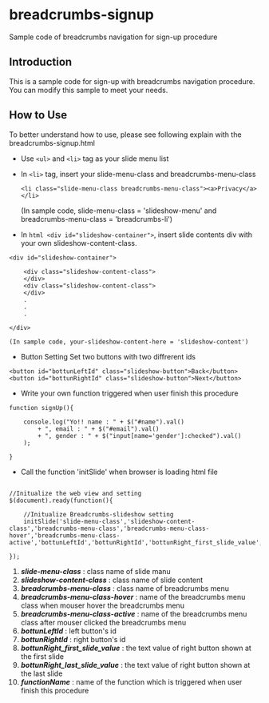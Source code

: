 # breadcrumbs-signup

Sample code of breadcrumbs navigation for sign-up procedure

## Introduction

This is a sample code for sign-up with breadcrumbs navigation procedure.
You can modify this sample to meet your needs.


## How to Use

To better understand how to use, please see following explain with the breadcrumbs-signup.html

- Use ```<ul>``` and ```<li>``` tag as your slide menu list

- In ```<li>``` tag, insert your slide-menu-class and breadcrumbs-menu-class

  ``` <li class="slide-menu-class breadcrumbs-menu-class"><a>Privacy</a></li> ```

  (In sample code, slide-menu-class = 'slideshow-menu' and breadcrumbs-menu-class = 'breadcrumbs-li')

- In ```html <div id="slideshow-container">```, insert slide contents div with your own slideshow-content-class. 

``` 
<div id="slideshow-container">

	<div class="slideshow-content-class"> 
	</div> 
	<div class="slideshow-content-class"> 
	</div> 
	.
	.
	.
	
</div>
```

    (In sample code, your-slideshow-content-here = 'slideshow-content')

- Button Setting
    Set two buttons with two diffrerent ids

``` 
<button id="bottunLeftId" class="slideshow-button">Back</button>
<button id="bottunRightId" class="slideshow-button">Next</button>
```

- Write your own function triggered when user finish this procedure

```
function signUp(){
				
	console.log("Yo!! name : " + $("#name").val()
		+ ", email : " + $("#email").val()
		+ ", gender : " + $("input[name='gender']:checked").val()
	);

}
```

- Call the function 'initSlide' when browser is loading html file

``` 

//Initualize the web view and setting
$(document).ready(function(){
				
	//Initualize Breadcrumbs-slideshow setting
	initSlide('slide-menu-class','slideshow-content-class','breadcrumbs-menu-class','breadcrumbs-menu-class-hover','breadcrumbs-menu-class-active','bottunLeftId','bottunRightId','bottunRight_first_slide_value','bottunRight_last_slide_value','functionName');
				
});

``` 

1. ***slide-menu-class*** : class name of slide manu
2. ***slideshow-content-class*** : class name of slide content
3. ***breadcrumbs-menu-class*** : class name of breadcrumbs menu
4. ***breadcrumbs-menu-class-hover*** : name of the breadcrumbs menu class when mouser hover the breadcrumbs menu
5. ***breadcrumbs-menu-class-active*** : name of the breadcrumbs menu class after mouser clicked the breadcrumbs menu
6. ***bottunLeftId*** : left button's id
7. ***bottunRightId*** : right button's id
8. ***bottunRight_first_slide_value*** : the text value of right button shown at the first slide
9. ***bottunRight_last_slide_value*** : the text value of right button shown at the last slide
10. ***functionName*** : name of the function which is triggered when user finish this procedure



